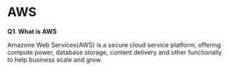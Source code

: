 # AWS
**Q1. What is AWS**

Amazone Web Services(AWS) is a secure cloud service platform, offering compute power, database storage, content delivery and other functionally to help business scale and grow.
